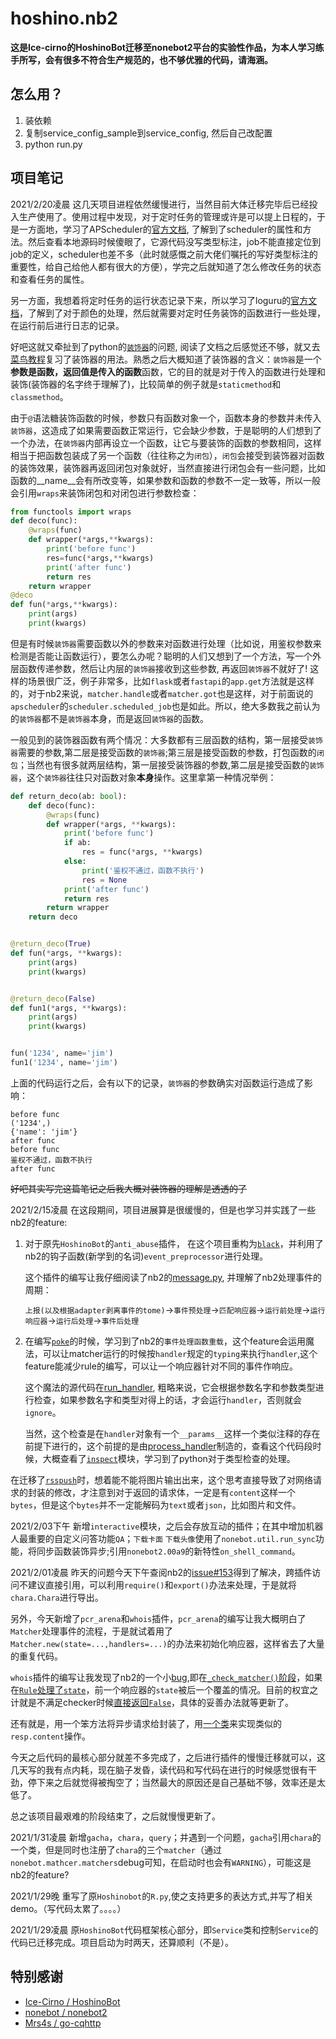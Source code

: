 # hoshino.nb2

**这是Ice-cirno的HoshinoBot迁移至nonebot2平台的实验性作品，为本人学习练手所写，会有很多不符合生产规范的，也不够优雅的代码，请海涵。**

## 怎么用？
1. 装依赖
2. 复制service_config_sample到service_config, 然后自己改配置
3. python run.py



## 项目笔记

2021/2/20凌晨 这几天项目进程依然缓慢进行，当然目前大体迁移完毕后已经投入生产使用了。使用过程中发现，对于定时任务的管理或许是可以提上日程的，于是一方面地，学习了APScheduler的[官方文档](https://apscheduler.readthedocs.io/en/latest/userguide.html#), 了解到了scheduler的属性和方法。然后查看本地源码时候傻眼了，它源代码没写类型标注，job不能直接定位到job的定义，scheduler也差不多（此时就感慨之前大佬们嘱托的写好类型标注的重要性，给自己给他人都有很大的方便），学完之后就知道了怎么修改任务的状态和查看任务的属性。

另一方面，我想着将定时任务的运行状态记录下来，所以学习了loguru的[官方文档](https://loguru.readthedocs.io/en/stable/index.html)，了解到了对于颜色的处理，然后就需要对定时任务装饰的函数进行一些处理，在运行前后进行日志的记录。

好吧这就又牵扯到了python的[`装饰器`](https://docs.python.org/zh-cn/3/glossary.html#term-decorator)的问题, 阅读了文档之后感觉还不够，就又去[菜鸟教程](https://www.runoob.com/w3cnote/python-func-decorators.html)复习了装饰器的用法。熟悉之后大概知道了装饰器的含义：`装饰器`是一个**参数是函数，返回值是传入的函数**函数，它的目的就是对于传入的函数进行处理和装饰(装饰器的名字终于理解了)，比较简单的例子就是`staticmethod`和`classmethod`。

由于`@`语法糖装饰函数的时候，参数只有函数对象一个，函数本身的参数并未传入`装饰器`，这造成了如果需要函数正常运行，它会缺少参数，于是聪明的人们想到了一个办法，在`装饰器`内部再设立一个函数，让它与要装饰的函数的参数相同，这样相当于把函数包装成了另一个函数（往往称之为`闭包`），`闭包`会接受到装饰器对函数的装饰效果，装饰器再返回闭包对象就好，当然直接进行闭包会有一些问题，比如函数的__name__会有所改变等，如果参数和函数的参数不一定一致等，所以一般会引用`wraps`来装饰闭包和对闭包进行参数检查：

```python
from functools import wraps
def deco(func):
    @wraps(func)
    def wrapper(*args,**kwargs):
        print('before func')
        res=func(*args,**kwargs)
        print('after func')
        return res
    return wrapper
@deco
def fun(*args,**kwargs):
    print(args)
    print(kwargs)
```

但是有时候`装饰器`需要函数以外的参数来对函数进行处理（比如说，用鉴权参数来检测是否能让函数运行），要怎么办呢？聪明的人们又想到了一个方法，写一个外层函数传递参数，然后让内层的`装饰器`接收到这些参数,  再返回`装饰器`不就好了! 这样的场景很广泛，例子非常多，比如`flask`或者`fastapi`的`app.get`方法就是这样的，对于nb2来说，`matcher.handle`或者`matcher.got`也是这样，对于前面说的`apscheduler`的`scheduler.scheduled_job`也是如此。所以，绝大多数我之前认为的`装饰器`都不是`装饰器`本身，而是返回`装饰器`的函数。

一般见到的装饰器函数有两个情况：大多数都有三层函数的结构，第一层接受`装饰器`需要的参数,第二层是接受函数的`装饰器`;第三层是接受函数的参数，打包函数的`闭包`；当然也有很多就两层结构，第一层接受装饰器的参数,第二层是接受函数的`装饰器`，这个`装饰器`往往只对函数对象**本身**操作。这里拿第一种情况举例：

```python
def return_deco(ab: bool):
    def deco(func):
        @wraps(func)
        def wrapper(*args, **kwargs):
            print('before func')
            if ab:
                res = func(*args, **kwargs)
            else:
                print('鉴权不通过，函数不执行')
                res = None
            print('after func')
            return res
        return wrapper
    return deco


@return_deco(True)
def fun(*args, **kwargs):
    print(args)
    print(kwargs)


@return_deco(False)
def fun1(*args, **kwargs):
    print(args)
    print(kwargs)


fun('1234', name='jim')
fun1('1234', name='jim')
```

上面的代码运行之后，会有以下的记录，`装饰器`的参数确实对函数运行造成了影响：

```
before func
('1234',)
{'name': 'jim'}
after func
before func
鉴权不通过，函数不执行
after func
```

~~好吧其实写完这篇笔记之后我大概对装饰器的理解是透透的了~~

2021/2/15凌晨 在这段期间，项目进展算是很缓慢的，但是也学习并实践了一些nb2的feature:

1.  对于原先`HoshinoBot`的`anti_abuse`插件， 在这个项目重构为[`black`](hoshino/base/black/__init__.py)，并利用了nb2的钩子函数(新学到的名词)`event_preprocessor`进行处理。

    这个插件的编写让我仔细阅读了nb2的[message.py](https://github.com/nonebot/nonebot2/blob/0428b1dd81263e474d7e18e36745d5bb9d572d14/nonebot/message.py),  并理解了nb2处理事件的周期：

    `上报(以及根据adapter剥离事件的tome)`->`事件预处理`->`匹配响应器`->`运行前处理`->`运行响应器`->`运行后处理`->`事件后处理`

2.  在编写[`poke`](hoshino/modules/interactive/poke.py)的时候，学习到了nb2的`事件处理函数重载`，这个feature会运用魔法，可以让matcher运行的时候按`handler`规定的`typing`来执行`handler`,这个feature能减少rule的编写，可以让一个响应器针对不同的事件作响应。

    这个魔法的源代码在[run_handler](https://github.com/nonebot/nonebot2/blob/0428b1dd81263e474d7e18e36745d5bb9d572d14/nonebot/matcher.py#L458), 粗略来说，它会根据参数名字和参数类型进行检查，如果参数名字和类型对得上的话，才会运行`handler`，否则就会`ignore`。

    当然，这个检查是在`handler`对象有一个`__params__`这样一个类似注释的存在前提下进行的，这个前提的是由[process_handler](https://github.com/nonebot/nonebot2/blob/0428b1dd81263e474d7e18e36745d5bb9d572d14/nonebot/matcher.py#L246)制造的，查看这个代码段时候，大概查看了[`inspect`](https://docs.python.org/zh-cn/3.9/library/inspect.html)模块，学习到了python对于类型检查的处理。


在迁移了[`rsspush`](hoshino\modules\information\rsspush\__init__.py)时，想着能不能将图片输出出来，这个思考直接导致了对网络请求的封装的修改，才注意到对于返回的请求体，一定是有`content`这样一个`bytes`，但是这个`bytes`并不一定能解码为`text`或者`json`，比如图片和文件。



2021/2/03下午 新增`interactive`模块，之后会存放互动的插件；在其中增加机器人最重要的自定义问答功能`QA`；`下载卡面` `下载头像`使用了`nonebot.util.run_sync`功能，将同步函数装饰异步;引用`nonebot2.00a9`的新特性`on_shell_command`。



2021/2/01凌晨  昨天的问题今天下午查阅nb2的[issue#153](https://github.com/nonebot/nonebot2/issues/153)得到了解决，跨插件访问不建议直接引用，可以利用`require()`和`export()`办法来处理，于是就将`chara.Chara`进行导出。

另外，今天新增了`pcr_arena`和`whois`插件，`pcr_arena`的编写让我大概明白了`Matcher`处理事件的流程，于是就试着用了`Matcher.new(state=...,handlers=...)`的办法来初始化响应器，这样省去了大量的重复代码。

`whois`插件的编写让我发现了nb2的一个小[bug](https://github.com/nonebot/nonebot2/issues/180),即在[`_check_matcher()`阶段](https://github.com/nonebot/nonebot2/blob/0428b1dd81263e474d7e18e36745d5bb9d572d14/nonebot/message.py#L102)，如果在[`Rule`处理了`state`](https://github.com/nonebot/nonebot2/blob/0428b1dd81263e474d7e18e36745d5bb9d572d14/nonebot/rule.py#L279)，前一个响应器的`state`被后一个覆盖的情况。目前的权宜之计就是不满足checker时候[直接返回`False`](hoshino/rule.py#L48)，具体的妥善办法就等更新了。

还有就是，用一个笨方法将异步请求给封装了，用[一个类](hoshino/util/aiohttpx.py)来实现类似的`resp.content`操作。

今天之后代码的最核心部分就差不多完成了，之后进行插件的慢慢迁移就可以，这几天写的我有点内耗，现在脑子发昏，读代码和写代码在进行的时候感觉很有干劲，停下来之后就觉得被掏空了；当然最大的原因还是自己基础不够，效率还是太低了。

总之该项目最艰难的阶段结束了，之后就慢慢更新了。



2021/1/31凌晨 新增`gacha`，`chara`，`query`；并遇到一个问题，`gacha`引用`chara`的一个类，但是同时也注册了`chara`的三个`matcher`（通过`nonebot.mathcer.matchers`debug可知，在启动时也会有`WARNING`），可能这是nb2的feature?



2021/1/29晚   重写了原`Hoshinobot`的`R.py`,使之支持更多的表达方式,并写了相关demo。（写代码太累了。。。。）

2021/1/29凌晨 原`HoshinoBot`代码框架核心部分，即`Service`类和控制`Service`的代码已迁移完成。项目启动为时两天，还算顺利（不是）。



## 特别感谢

- [Ice-Cirno / HoshinoBot](https://github.com/Ice-Cirno/HoshinoBot)
- [nonebot / nonebot2](https://github.com/nonebot/nonebot2)
- [Mrs4s / go-cqhttp](https://github.com/Mrs4s/go-cqhttp)

